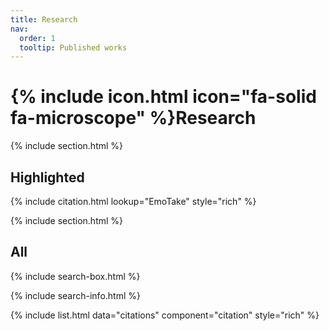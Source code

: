 ```yaml
---
title: Research
nav:
  order: 1
  tooltip: Published works
---
```


# {% include icon.html icon="fa-solid fa-microscope" %}Research

{% include section.html %}

## Highlighted

{% include citation.html lookup="EmoTake" style="rich" %}

{% include section.html %}

## All

{% include search-box.html %}

{% include search-info.html %}

{% include list.html data="citations" component="citation" style="rich" %}

